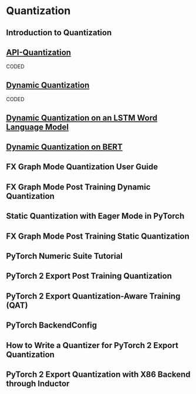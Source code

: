 # Quantization

## Introduction to Quantization

## [API-Quantization](https://pytorch.org/docs/stable/quantization.html#torch.quantization.quantize_dynamic)

CODED

## [Dynamic Quantization](https://pytorch.org/tutorials/recipes/recipes/dynamic_quantization.html)

CODED

## [Dynamic Quantization on an LSTM Word Language Model](https://pytorch.org/tutorials/advanced/dynamic_quantization_tutorial.html)

## [Dynamic Quantization on BERT](https://pytorch.org/tutorials/intermediate/dynamic_quantization_bert_tutorial.html)

## FX Graph Mode Quantization User Guide

## FX Graph Mode Post Training Dynamic Quantization

## Static Quantization with Eager Mode in PyTorch

## FX Graph Mode Post Training Static Quantization

## PyTorch Numeric Suite Tutorial

## PyTorch 2 Export Post Training Quantization

## PyTorch 2 Export Quantization-Aware Training (QAT)

## PyTorch BackendConfig

## How to Write a Quantizer for PyTorch 2 Export Quantization

## PyTorch 2 Export Quantization with X86 Backend through Inductor
